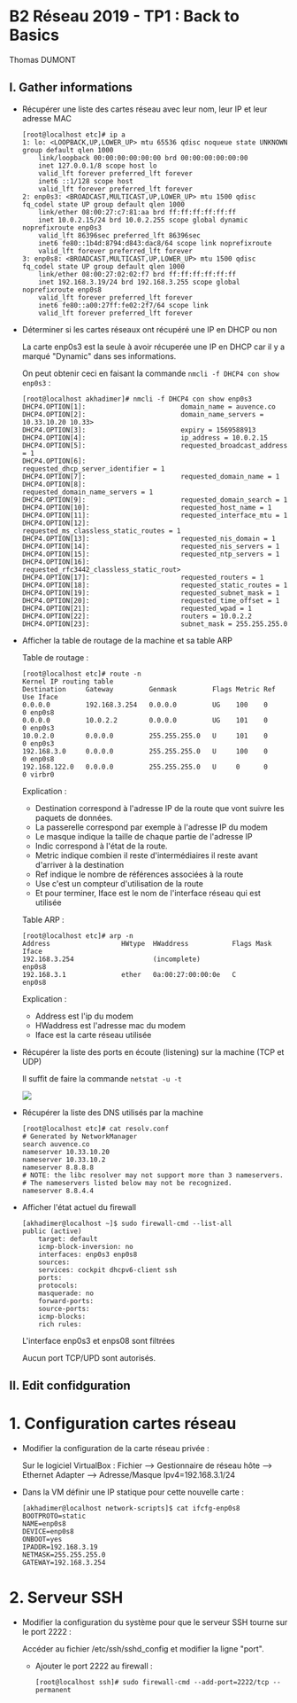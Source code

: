 # B2 Réseau 2019 - TP1 : Back to Basics
Thomas DUMONT

## I. Gather informations
* Récupérer une liste des cartes réseau avec leur nom, leur IP et leur adresse MAC
    
    ```
    [root@localhost etc]# ip a
    1: lo: <LOOPBACK,UP,LOWER_UP> mtu 65536 qdisc noqueue state UNKNOWN group default qlen 1000
        link/loopback 00:00:00:00:00:00 brd 00:00:00:00:00:00
        inet 127.0.0.1/8 scope host lo
        valid_lft forever preferred_lft forever
        inet6 ::1/128 scope host
        valid_lft forever preferred_lft forever
    2: enp0s3: <BROADCAST,MULTICAST,UP,LOWER_UP> mtu 1500 qdisc fq_codel state UP group default qlen 1000
        link/ether 08:00:27:c7:81:aa brd ff:ff:ff:ff:ff:ff
        inet 10.0.2.15/24 brd 10.0.2.255 scope global dynamic noprefixroute enp0s3
        valid_lft 86396sec preferred_lft 86396sec
        inet6 fe80::1b4d:8794:d843:dac8/64 scope link noprefixroute
        valid_lft forever preferred_lft forever
    3: enp0s8: <BROADCAST,MULTICAST,UP,LOWER_UP> mtu 1500 qdisc fq_codel state UP group default qlen 1000
        link/ether 08:00:27:02:02:f7 brd ff:ff:ff:ff:ff:ff
        inet 192.168.3.19/24 brd 192.168.3.255 scope global noprefixroute enp0s8
        valid_lft forever preferred_lft forever
        inet6 fe80::a00:27ff:fe02:2f7/64 scope link
        valid_lft forever preferred_lft forever
    ```


* Déterminer si les cartes réseaux ont récupéré une IP en DHCP ou non

    La carte enp0s3 est la seule à avoir récuperée une IP en DHCP car il y a marqué "Dynamic" dans ses informations.

    On peut obtenir ceci en faisant la commande ``nmcli -f DHCP4 con show enp0s3`` :

    ```
    [root@localhost akhadimer]# nmcli -f DHCP4 con show enp0s3
    DHCP4.OPTION[1]:                        domain_name = auvence.co
    DHCP4.OPTION[2]:                        domain_name_servers = 10.33.10.20 10.33>
    DHCP4.OPTION[3]:                        expiry = 1569588913
    DHCP4.OPTION[4]:                        ip_address = 10.0.2.15
    DHCP4.OPTION[5]:                        requested_broadcast_address = 1
    DHCP4.OPTION[6]:                        requested_dhcp_server_identifier = 1
    DHCP4.OPTION[7]:                        requested_domain_name = 1
    DHCP4.OPTION[8]:                        requested_domain_name_servers = 1
    DHCP4.OPTION[9]:                        requested_domain_search = 1
    DHCP4.OPTION[10]:                       requested_host_name = 1
    DHCP4.OPTION[11]:                       requested_interface_mtu = 1
    DHCP4.OPTION[12]:                       requested_ms_classless_static_routes = 1
    DHCP4.OPTION[13]:                       requested_nis_domain = 1
    DHCP4.OPTION[14]:                       requested_nis_servers = 1
    DHCP4.OPTION[15]:                       requested_ntp_servers = 1
    DHCP4.OPTION[16]:                       requested_rfc3442_classless_static_rout>
    DHCP4.OPTION[17]:                       requested_routers = 1
    DHCP4.OPTION[18]:                       requested_static_routes = 1
    DHCP4.OPTION[19]:                       requested_subnet_mask = 1
    DHCP4.OPTION[20]:                       requested_time_offset = 1
    DHCP4.OPTION[21]:                       requested_wpad = 1
    DHCP4.OPTION[22]:                       routers = 10.0.2.2
    DHCP4.OPTION[23]:                       subnet_mask = 255.255.255.0
    ```

* Afficher la table de routage de la machine et sa table ARP

    Table de routage :

    ```
    [root@localhost etc]# route -n
    Kernel IP routing table
    Destination     Gateway         Genmask         Flags Metric Ref    Use Iface
    0.0.0.0         192.168.3.254   0.0.0.0         UG    100    0        0 enp0s8
    0.0.0.0         10.0.2.2        0.0.0.0         UG    101    0        0 enp0s3
    10.0.2.0        0.0.0.0         255.255.255.0   U     101    0        0 enp0s3
    192.168.3.0     0.0.0.0         255.255.255.0   U     100    0        0 enp0s8
    192.168.122.0   0.0.0.0         255.255.255.0   U     0      0        0 virbr0
    ```


    Explication : 

    * Destination correspond à l'adresse IP de la route que vont suivre les paquets de données.
    * La passerelle correspond par exemple à l'adresse IP du modem
    * Le masque indique la taille de chaque partie de l'adresse IP
    * Indic correspond à l'état de la route.
    * Metric indique combien il reste d'intermédiaires il reste avant d'arriver à la destination
    * Ref indique le nombre de références associées à la route
    * Use c'est un compteur d'utilisation de la route
    * Et pour terminer, Iface est le nom de l'interface réseau qui est utilisée

    Table ARP :

    ```
    [root@localhost etc]# arp -n
    Address                  HWtype  HWaddress           Flags Mask            Iface
    192.168.3.254                    (incomplete)                              enp0s8
    192.168.3.1              ether   0a:00:27:00:00:0e   C                     enp0s8
    ```

    Explication :
    * Address est l'ip du modem
    * HWaddress est l'adresse mac du modem
    * Iface est la carte réseau utilisée

* Récupérer la liste des ports en écoute (listening) sur la machine (TCP et UDP)
    
    Il suffit de faire la commande `netstat -u -t`

    ![](https://image.noelshack.com/fichiers/2019/39/4/1569510095-netstat-u-t.png)

* Récupérer la liste des DNS utilisés par la machine

    ```
    [root@localhost etc]# cat resolv.conf
    # Generated by NetworkManager
    search auvence.co
    nameserver 10.33.10.20
    nameserver 10.33.10.2
    nameserver 8.8.8.8
    # NOTE: the libc resolver may not support more than 3 nameservers.
    # The nameservers listed below may not be recognized.
    nameserver 8.8.4.4
    ```

* Afficher l'état actuel du firewall

    ```
    [akhadimer@localhost ~]$ sudo firewall-cmd --list-all
    public (active)
        target: default
        icmp-block-inversion: no
        interfaces: enp0s3 enp0s8
        sources:
        services: cockpit dhcpv6-client ssh
        ports:
        protocols:
        masquerade: no
        forward-ports:
        source-ports:
        icmp-blocks:
        rich rules:
    ```

    L'interface enp0s3 et enps08 sont filtrées

    Aucun port TCP/UPD sont autorisés.

## II. Edit confidguration
# 1. Configuration cartes réseau

* Modifier la configuration de la carte réseau privée :

    Sur le logiciel VirtualBox : Fichier --> Gestionnaire de réseau hôte --> Ethernet Adapter --> Adresse/Masque Ipv4=192.168.3.1/24

* Dans la VM définir une IP statique pour cette nouvelle carte :

    ```
    [akhadimer@localhost network-scripts]$ cat ifcfg-enp0s8
    BOOTPROTO=static
    NAME=enp0s8
    DEVICE=enp0s8
    ONBOOT=yes
    IPADDR=192.168.3.19
    NETMASK=255.255.255.0
    GATEWAY=192.168.3.254
    ```

# 2. Serveur SSH

* Modifier la configuration du système pour que le serveur SSH tourne sur le port 2222 :

    Accéder au fichier /etc/ssh/sshd_config et modifier la ligne "port".

    *   Ajouter le port 2222 au firewall : 
    
        ```
        [root@localhost ssh]# sudo firewall-cmd --add-port=2222/tcp --permanent
        ```